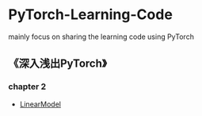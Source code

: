 # PyTorch-Learning-Code
mainly focus on sharing the learning code using PyTorch

## 《深入浅出PyTorch》
### chapter 2
- [LinearModel]()
